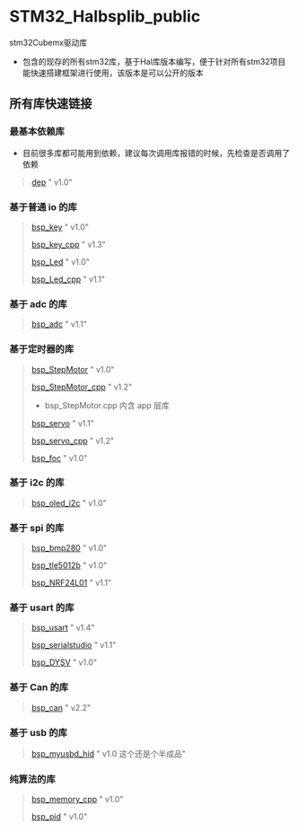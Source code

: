 # STM32_Halbsplib_public

stm32Cubemx驱动库

* 包含的现存的所有stm32库，基于Hal库版本编写，便于针对所有stm32项目能快速搭建框架进行使用，该版本是可以公开的版本

## 所有库快速链接

### 最基本依赖库

* 目前很多库都可能用到依赖，建议每次调用库报错的时候，先检查是否调用了依赖

> [dep](./dep/) " v1.0"

### 基于普通 io 的库

> [bsp_key](./Key/) " v1.0"
>
> [bsp_key_cpp](./Key_cpp/) " v1.3"
>
> [bsp_Led](./Led/) " v1.0"
>
> [bsp_Led_cpp](./Led_cpp/) " v1.1"

### 基于 adc 的库

> [bsp_adc](./ADC/) " v1.1"

### 基于定时器的库

> [bsp_StepMotor](./StepMotor/) " v1.0"
>
> [bsp_StepMotor_cpp](./StepMotor_cpp/) " v1.2"
>
> * bsp_StepMotor.cpp 内含 app 层库
>
> [bsp_servo](./Servo/) " v1.1"
>
> [bsp_servo_cpp](./Servo_cpp/) " v1.2"
>
> [bsp_foc](./foc_cpp/) " v1.0"

### 基于 i2c 的库

> [bsp_oled_i2c](./Oled_i2c/) " v1.0"

### 基于 spi 的库

> [bsp_bmp280](./Bmp280/) " v1.0"
>
> [bsp_tle5012b](./tle5012b/) " v1.0"
>
> [bsp_NRF24L01](./NRF24L01/) " v1.1"



### 基于 usart 的库

> [bsp_usart](./Usart/) " v1.4"
>
> [bsp_serialstudio](./SerialStudio/) " v1.1"
>
> [bsp_DYSV](./DYSV/) " v1.0"



### 基于 Can 的库

> [bsp_can](./Can/) " v2.2"
>



### 基于 usb 的库

> [bsp_myusbd_hid](./Keyboard/) " v1.0 这个还是个半成品"



### 纯算法的库

> [bsp_memory_cpp](./Memory_cpp/) " v1.0"
>
> [bsp_pid](./PID.cpp/) " v1.0"





